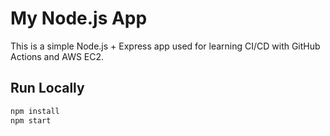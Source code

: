 # My Node.js App

This is a simple Node.js + Express app used for learning CI/CD with GitHub Actions and AWS EC2.

## Run Locally
```bash
npm install
npm start
